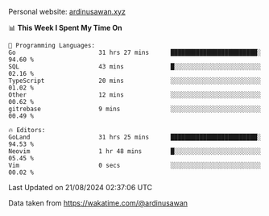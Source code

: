 Personal website: [ardinusawan.xyz](https://ardinusawan.xyz)

<!--START_SECTION:waka-->
📊 **This Week I Spent My Time On** 

```text
💬 Programming Languages: 
Go                       31 hrs 27 mins      ████████████████████████░   94.60 % 
SQL                      43 mins             █░░░░░░░░░░░░░░░░░░░░░░░░   02.16 % 
TypeScript               20 mins             ░░░░░░░░░░░░░░░░░░░░░░░░░   01.02 % 
Other                    12 mins             ░░░░░░░░░░░░░░░░░░░░░░░░░   00.62 % 
gitrebase                9 mins              ░░░░░░░░░░░░░░░░░░░░░░░░░   00.49 % 

🔥 Editors: 
GoLand                   31 hrs 25 mins      ████████████████████████░   94.53 % 
Neovim                   1 hr 48 mins        █░░░░░░░░░░░░░░░░░░░░░░░░   05.45 % 
Vim                      0 secs              ░░░░░░░░░░░░░░░░░░░░░░░░░   00.02 % 
```


 Last Updated on 21/08/2024 02:37:06 UTC
<!--END_SECTION:waka-->
Data taken from https://wakatime.com/@ardinusawan
